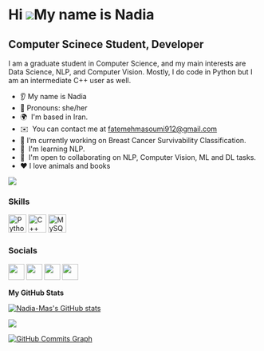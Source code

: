 
Hi ![](https://user-images.githubusercontent.com/18350557/176309783-0785949b-9127-417c-8b55-ab5a4333674e.gif)My name is Nadia
=============================================================================================================================

Computer Scinece Student, Developer
-----------------------------------

I am a graduate student in Computer Science, and my main interests are Data Science, NLP, and Computer Vision. Mostly, I do code in Python but I am an intermediate C++ user as well.

* 👂 My name is Nadia
* 👩 Pronouns: she/her
* 🌍  I'm based in Iran.
* ✉️  You can contact me at [fatemehmasoumi912@gmail.com](mailto:fatemehmasoumi912@gmail.com)
* 🔭  I’m currently working on Breast Cancer Survivability Classification.
* 🧠  I'm learning NLP.
* 🤝  I'm open to collaborating on NLP, Computer Vision, ML and DL tasks.
* ❤️ I love animals and books

<a href="https://www.twitter.com/NadiaaMasoumi" target="_blank" rel="noreferrer"><img
src="https://img.shields.io/twitter/follow/NadiaaMasoumi?logo=twitter&style=for-the-badge&color=a855f7&labelColor=22272e"
/></a>
### Skills

<p align="left">
<a href="https://www.python.org/" target="_blank" rel="noreferrer"><img src="https://raw.githubusercontent.com/danielcranney/readme-generator/main/public/icons/skills/python-colored.svg" width="36" height="36" alt="Python" /></a>
<a href="https://docs.microsoft.com/en-us/cpp/?view=msvc-170" target="_blank" rel="noreferrer"><img src="https://raw.githubusercontent.com/danielcranney/readme-generator/main/public/icons/skills/cplusplus-colored.svg" width="36" height="36" alt="C++" /></a>
<a href="https://www.mysql.com/" target="_blank" rel="noreferrer"><img src="https://raw.githubusercontent.com/danielcranney/readme-generator/main/public/icons/skills/mysql-colored.svg" width="36" height="36" alt="MySQL" /></a>
</p>

### Socials

<p align="left"> <a href="https://www.github.com/Nadia-Mas" target="_blank" rel="noreferrer"><img src="https://raw.githubusercontent.com/danielcranney/readme-generator/main/public/icons/socials/github.svg" width="32" height="32" /></a> <a href="http://www.instagram.com/tech_supergirl" target="_blank" rel="noreferrer"><img src="https://raw.githubusercontent.com/danielcranney/readme-generator/main/public/icons/socials/instagram.svg" width="32" height="32" /></a> <a href="https://www.linkedin.com/in/fatemeh-sadat-masoumi/" target="_blank" rel="noreferrer"><img src="https://raw.githubusercontent.com/danielcranney/readme-generator/main/public/icons/socials/linkedin.svg" width="32" height="32" /></a> <a href="https://www.twitter.com/NadiaaMasoumi" target="_blank" rel="noreferrer"><img src="https://raw.githubusercontent.com/danielcranney/readme-generator/main/public/icons/socials/twitter.svg" width="32" height="32" /></a></p>


<b>My GitHub Stats</b>

<a href="http://www.github.com/Nadia-Mas"><img src="https://github-readme-stats.vercel.app/api?username=Nadia-Mas&show_icons=true&hide=issues,contribs&title_color=a855f7&text_color=ffffff&icon_color=a855f7&bg_color=22272e&hide_border=true&show_icons=true" alt="Nadia-Mas's GitHub stats" /></a>

<a href="http://www.github.com/Nadia-Mas"><img src="https://github-readme-streak-stats.herokuapp.com/?user=Nadia-Mas&stroke=ffffff&background=22272e&ring=a855f7&fire=a855f7&currStreakNum=ffffff&currStreakLabel=a855f7&sideNums=ffffff&sideLabels=ffffff&dates=ffffff&hide_border=true" /></a>

<a href="http://www.github.com/Nadia-Mas"><img src="https://github-readme-activity-graph.cyclic.app/graph?username=Nadia-Mas&bg_color=22272e&color=ffffff&line=a855f7&point=ffffff&area_color=22272e&area=true&hide_border=true&custom_title=GitHub%20Commits%20Graph" alt="GitHub Commits Graph" /></a>
